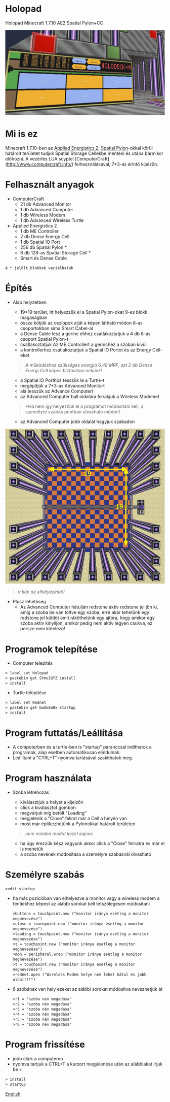 # Holopad
Holopad Minecraft 1.7.10 AE2 Spatial Pylon+CC

![](kepek/front.jpg)

# Mi is ez 

Minecraft 1.7.10-ben az [Applied Energistics 2.](http://ae-mod.info/) [Spatial Pylon](http://ae-mod.info/Spatial-Containment-Structure/)-okkal körül határolt területet tudjuk Spatial Storage Cellekbe menteni és utána bármikor előhozni. A vezérlés LUA scyptel [ComputerCraft] (http://www.computercraft.info/) felhasználásával, 7*3-as érintő kijelzőn.

# Felhasznált anyagok

* ComputerCraft 
	* 21 db Advanced Monitor
	* 1 db Advanced Computer
	* 1 db Wireless Modem
	* 1 db Advanced Wireless Turtle 
* Applied Energistics 2	
	* 1 db ME Controller
	* 2 db Dense Energy Cell 
	* 1 db Spatial IO Port 
	* 256 db Spatial Pylon *
	* 6 db 128-as Spatial Storage Cell *
	* Smart és Dense Cable
```
A * jelölt blokkok variálhatok 
```

# Építés
* Alap helyzetben
	* 19*19 terület, itt helyezzük el a Spatial Pylon-okat 9-es blokk magaságban 
	* össze kötjük az oszlopok alját a képen látható módon 8-as csoportokban sima Smart Cabel-al
	* a Dense Cable lesz a gerinc ehhez csatlakoztatjuk a 4 db 8-as csoport Spatial Pylon-t
	* csatlakoztatjuk Az ME Controllert a gerinchez a szóbán kívül
	* a kontrollerhez csatlakoztatjuk a Spatial IO Portot és az Energy Cell-eket
	
	> *A működéshez szükséges energia 6,48 MRF, ezt 2 db Dense Energi Cell képes biztositani nekünk!*
	
	* a Spatial IO Porthoz tesszük le a Turtle-t
	* megépítjük a 7*3-as Advanced Monitort
	* alá tesszük az Advance Computert
	* az Advanced Computer ball oldalára felrakjuk a Wireless Modemet
	
	> *Ha nem igy helyezzük el a programot módosítani kell,  a személyre szabás  pontban olvasható módon!
	
	* az Advanced Computer jobb oldalát hagyjuk szabadon
	
![](kepek/size.jpg)

> *a kép az elhelyezésről*	
	
* Plusz lehetőség
	* Az Advanced Computer hátulján redstone aktív redstone jel jön ki, amig a szoba be van töltve egy szoba, erre akár tehetünk egy redstone jel küldöt amit ráköthetünk egy ajtóra, hogy amikor egy szoba aktív kinyíljon, amikor pedig nem aktív legyen csukva, ez persze nem kötelező!
	
# Programok telepítése
* Computer telepítés
```
> label set Holopad
> pastebin get SYmv2GYZ install
> install
```
* Turtle telepítése
```
> label set Rednet
> pastebin get bwGkEmHx startup
> install
```
# Program futtatás/Leállítása
* A computerben és a turtle-ben is "startup" paranccsal indíthatok a programok, alap esetben automatikusan elindulnak. 
* Leállítani a "CTRL+T" nyomva tartásával szakíthatok meg.

# Program használata 
* Szoba létrehozás
	* kiválasztjuk a helyet a kijelzőn 
	* click a kiválasztot gombon
	* megvárjuk míg betölt "Loading"
	* megjelenik a "Close" felirat már a Cell a helyén van 
	* most már építkezhetünk a Pylonokkal határolt területen
	
	> *nem minden módot kezel sajnos*
	
	* ha úgy érezzük kész vagyunk akkor click a "Close" feliratra és már el is menetük
	* a szoba nevének módosítása a személyre szabásnál olvasható 

# Személyre szabás
```
>edit startup
```
* ha más pozícióban van elhelyezve a monitor vagy a wireless modem a fentiekhez képest az alábbi sorokat kell tetszőlegesen módosítani	
	
	```
	>buttons = touchpoint.new ("monitor iránya esetleg a monitor megnevezése") 
	>close = touchpoint.new ("monitor iránya esetleg a monitor megnevezése") 
	>loading = touchpoint.new ("monitor iránya esetleg a monitor megnevezése") 
	>t = touchpoint.new ("monitor iránya esetleg a monitor megnevezése") 
	>mon = peripheral.wrap ("monitor iránya esetleg a monitor megnevezése") 
	>t = touchpoint.new ("monitor iránya esetleg a monitor megnevezése") 
	>rednet.open ("Wireless Modem helye nem lehet hátul és jobb oldalt!!")
	```
		
* 6 szóbának van hely ezeket az alábbi sorokat módosítva nevezhetjük át
		
	```
	>r1 = "szoba név megadása"
	>r2 = "szoba név megadása"
	>r3 = "szoba név megadása" 
	>r4 = "szoba név megadása"
	>r5 = "szoba név megadása"
	>r6 = "szoba név megadása" 
	```
	
# Program frissítése
* jobb click a computeren 
* nyomva tartjuk a CTRL+T a kurzort megjelenése után az alábbiakat írjuk be `>`

```
> install
> startup
```

[English](http://)
